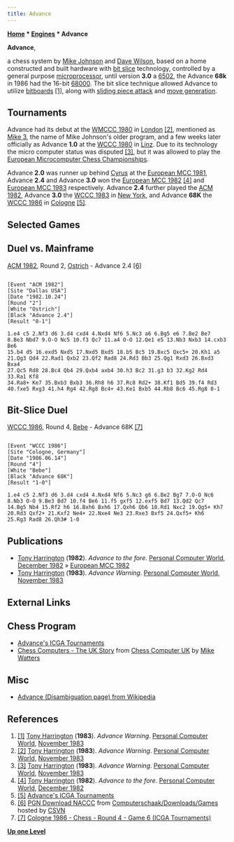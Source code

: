 ```yaml
---
title: Advance
---
```

**[Home](Home "Home") * [Engines](Engines "Engines") * Advance**

**Advance**,

a chess system by [Mike Johnson](Mike_Johnson "Mike Johnson") and [Dave Wilson](Dave_Wilson "Dave Wilson"), based on a home constructed and built hardware with [bit slice](https://en.wikipedia.org/wiki/Bit_slicing) technology, controlled by a general purpose [microprocessor](https://en.wikipedia.org/wiki/Microprocessor), until version **3.0** a [6502](6502 "6502"), the Advance **68k** in 1986 had the 16-bit [68000](68000 "68000"). The bit slice technique allowed Advance to utilize [bitboards](Bitboards "Bitboards") <a id="cite-note-1" href="#cite-ref-1">[1]</a>, along with [sliding piece attack](Sliding_Piece_Attacks "Sliding Piece Attacks") and [move generation](Move_Generation "Move Generation").

## Tournaments

Advance had its debut at the [WMCCC 1980](WMCCC_1980 "WMCCC 1980") in [London](https://en.wikipedia.org/wiki/London) <a id="cite-note-2" href="#cite-ref-2">[2]</a>, mentioned as [Mike 3](Mike "Mike"), the name of Mike Johnson's older program, and a few weeks later officially as Advance **1.0** at the [WCCC 1980](WCCC_1980 "WCCC 1980") in [Linz](https://en.wikipedia.org/wiki/Linz). Due to its technology the micro computer status was disputed <a id="cite-note-3" href="#cite-ref-3">[3]</a>, but it was allowed to play the [European Microcomputer Chess Championships](European_Microcomputer_Chess_Championship "European Microcomputer Chess Championship").

Advance **2.0** was runner up behind [Cyrus](Cyrus "Cyrus") at the [European MCC 1981](European_MCC_1981 "European MCC 1981"), Advance **2.4** and Advance **3.0** won the [European MCC 1982](European_MCC_1982 "European MCC 1982") <a id="cite-note-4" href="#cite-ref-4">[4]</a> and [European MCC 1983](European_MCC_1983 "European MCC 1983") respectively. Advance **2.4** further played the [ACM 1982](ACM_1982 "ACM 1982"), Advance **3.0** the [WCCC 1983](WCCC_1983 "WCCC 1983") in [New York](https://en.wikipedia.org/wiki/New_York_City), and Advance **68K** the [WCCC 1986](WCCC_1986 "WCCC 1986") in [Cologne](https://en.wikipedia.org/wiki/Cologne) <a id="cite-note-5" href="#cite-ref-5">[5]</a>.

## Selected Games

## Duel vs. Mainframe

[ACM 1982](ACM_1982 "ACM 1982"), Round 2, [Ostrich](Ostrich "Ostrich") - Advance 2.4 <a id="cite-note-6" href="#cite-ref-6">[6]</a>

```

[Event "ACM 1982"]
[Site "Dallas USA"]
[Date "1982.10.24"]
[Round "2"]
[White "Ostrich"]
[Black "Advance 2.4"]
[Result "0-1"]

1.e4 c5 2.Nf3 d6 3.d4 cxd4 4.Nxd4 Nf6 5.Nc3 a6 6.Bg5 e6 7.Be2 Be7
8.Be3 Nbd7 9.O-O Nc5 10.f3 Qc7 11.a4 O-O 12.Qe1 e5 13.Nb3 Nxb3 14.cxb3 Be6
15.b4 d5 16.exd5 Nxd5 17.Nxd5 Bxd5 18.b5 Bc5 19.Bxc5 Qxc5+ 20.Kh1 a5
21.Qg3 Qd4 22.Rad1 Qxb2 23.Qf2 Rad8 24.Rd3 Bb3 25.Qg1 Rxd3 26.Bxd3 Bxa4
27.Qc5 Rd8 28.Bc4 Qb4 29.Qxb4 axb4 30.h3 Bc2 31.g3 b3 32.Kg2 Rd4 33.Ra1 Kf8
34.Ra8+ Ke7 35.Bxb3 Bxb3 36.Rh8 h6 37.Rc8 Rd2+ 38.Kf1 Bd5 39.f4 Rd3
40.fxe5 Rxg3 41.h4 Rg4 42.Rg8 Bc4+ 43.Ke1 Bxb5 44.Rb8 Bc6 45.Rg8 0-1

```

## Bit-Slice Duel

[WCCC 1986](WCCC_1986 "WCCC 1986"), Round 4, [Bebe](Bebe "Bebe") - Advance 68K <a id="cite-note-7" href="#cite-ref-7">[7]</a>

```

[Event "WCCC 1986"]
[Site "Cologne, Germany"]
[Date "1986.06.14"]
[Round "4"]
[White "Bebe"]
[Black "Advance 68K"]
[Result "1-0"]

1.e4 c5 2.Nf3 d6 3.d4 cxd4 4.Nxd4 Nf6 5.Nc3 g6 6.Be2 Bg7 7.O-O Nc6 
8.Nb3 O-O 9.Be3 Bd7 10.f4 Be6 11.f5 gxf5 12.exf5 Bd7 13.Qd2 Qc7 
14.Bg5 Nb4 15.Rf2 h6 16.Bxh6 Bxh6 17.Qxh6 Qb6 18.Rd1 Nxc2 19.Qg5+ Kh7 
20.Rd3 Qxf2+ 21.Kxf2 Ne4+ 22.Nxe4 Ne3 23.Rxe3 Bxf5 24.Qxf5+ Kh6 
25.Rg3 Rad8 26.Qh3# 1-0 

```

## Publications

- [Tony Harrington](Tony_Harrington "Tony Harrington") (**1982**). *Advance to the fore*. [Personal Computer World](Personal_Computer_World "Personal Computer World"), [December 1982](http://www.chesscomputeruk.com/html/publication_archive_1982.html) » [European MCC 1982](European_MCC_1982 "European MCC 1982")
- [Tony Harrington](Tony_Harrington "Tony Harrington") (**1983**). *Advance Warning*. [Personal Computer World](Personal_Computer_World "Personal Computer World"), [November 1983](http://www.chesscomputeruk.com/html/publication_archive_1983.html)

## External Links

## Chess Program

- [Advance's ICGA Tournaments](https://www.game-ai-forum.org/icga-tournaments/program.php?id=404)
- [Chess Computers - The UK Story](http://www.chesscomputeruk.com/html/chess_computers_-_the_uk_story.html) from [Chess Computer UK](http://www.chesscomputeruk.com/index.html) by [Mike Watters](Mike_Watters "Mike Watters")

## Misc

- [Advance (Disambiguation page) from Wikipedia](https://en.wikipedia.org/wiki/Advance)

## References

1. <a id="cite-ref-1" href="#cite-note-1">[1]</a> [Tony Harrington](Tony_Harrington "Tony Harrington") (**1983**). *Advance Warning*. [Personal Computer World](Personal_Computer_World "Personal Computer World"), [November 1983](http://www.chesscomputeruk.com/html/publication_archive_1983.html)
1. <a id="cite-ref-2" href="#cite-note-2">[2]</a> [Tony Harrington](Tony_Harrington "Tony Harrington") (**1983**). *Advance Warning*. [Personal Computer World](Personal_Computer_World "Personal Computer World"), [November 1983](http://www.chesscomputeruk.com/html/publication_archive_1983.html)
1. <a id="cite-ref-3" href="#cite-note-3">[3]</a> [Tony Harrington](Tony_Harrington "Tony Harrington") (**1983**). *Advance Warning*. [Personal Computer World](Personal_Computer_World "Personal Computer World"), [November 1983](http://www.chesscomputeruk.com/html/publication_archive_1983.html)
1. <a id="cite-ref-4" href="#cite-note-4">[4]</a> [Tony Harrington](Tony_Harrington "Tony Harrington") (**1982**). *Advance to the fore*. [Personal Computer World](Personal_Computer_World "Personal Computer World"), [December 1982](http://www.chesscomputeruk.com/html/publication_archive_1982.html)
1. <a id="cite-ref-5" href="#cite-note-5">[5]</a> [Advance's ICGA Tournaments](https://www.game-ai-forum.org/icga-tournaments/program.php?id=404)
1. <a id="cite-ref-6" href="#cite-note-6">[6]</a> [PGN Download NACCC](http://www.csvn.nl/index.php?option=com_docman&task=cat_view&gid=60&Itemid=26&lang=en) from [Computerschaak/Downloads/Games](http://www.csvn.nl/index.php?option=com_docman&task=cat_view&gid=13&Itemid=26&lang=en) hosted by [CSVN](CSVN "CSVN")
1. <a id="cite-ref-7" href="#cite-note-7">[7]</a> [Cologne 1986 - Chess - Round 4 - Game 6 (ICGA Tournaments)](https://www.game-ai-forum.org/icga-tournaments/round.php?tournament=62&round=4&id=6)

**[Up one Level](Engines "Engines")**

